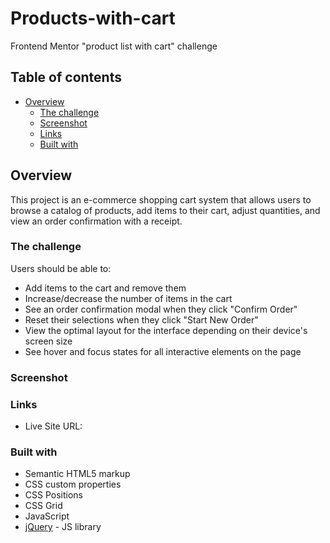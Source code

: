 # Products-with-cart

Frontend Mentor "product list with cart" challenge

## Table of contents

- [Overview](#overview)
  - [The challenge](#the-challenge)
  - [Screenshot](#screenshot)
  - [Links](#links)
  - [Built with](#built-with)

## Overview

This project is an e-commerce shopping cart system that allows users to browse a catalog of products, add items to their cart, adjust quantities, and view an order confirmation with a receipt.

### The challenge

Users should be able to:

- Add items to the cart and remove them
- Increase/decrease the number of items in the cart
- See an order confirmation modal when they click "Confirm Order"
- Reset their selections when they click "Start New Order"
- View the optimal layout for the interface depending on their device's screen size
- See hover and focus states for all interactive elements on the page

### Screenshot

[](./preview.jpg)

### Links

- Live Site URL: [](https://your-live-site-url.com)

### Built with

- Semantic HTML5 markup
- CSS custom properties
- CSS Positions
- CSS Grid
- JavaScript
- [jQuery](https://jquery.com/) - JS library
